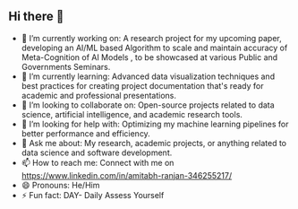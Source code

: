 ## Hi there 👋



- 🔭 I’m currently working on: A research project for my upcoming paper, developing an AI/ML based Algorithm to scale and maintain accuracy of Meta-Cognition of AI Models , to be showcased at various Public and Governments Seminars.
- 🌱 I’m currently learning: Advanced data visualization techniques and best practices for creating project documentation that's ready for academic and professional presentations.
- 👯 I’m looking to collaborate on: Open-source projects related to data science, artificial intelligence, and academic research tools.
- 🤔 I’m looking for help with:  Optimizing my machine learning pipelines for better performance and efficiency.
- 💬 Ask me about: My research, academic projects, or anything related to data science and software development.
- 📫 How to reach me: Connect with me on https://www.linkedin.com/in/amitabh-ranjan-346255217/
- 😄 Pronouns: He/Him
- ⚡ Fun fact: DAY- Daily Assess Yourself
  
